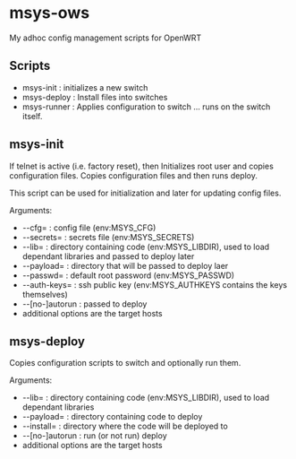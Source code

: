 # msys-ows

My adhoc config management scripts for OpenWRT

## Scripts

- msys-init : initializes a new switch
- msys-deploy : Install files into switches
- msys-runner : Applies configuration to switch ... runs on the switch
		itself.

## msys-init

If telnet is active (i.e. factory reset), then
  Initializes root user and copies configuration files.
Copies configuration files and then runs deploy.

This script can be used for initialization and later for
updating config files.

Arguments:

- --cfg=<file> : config file (env:MSYS_CFG)
- --secrets=<file> : secrets file (env:MSYS_SECRETS)
- --lib=<path> : directory containing code (env:MSYS_LIBDIR), used
    to load dependant libraries and passed to deploy later
- --payload=<path> : directory that will be passed to deploy laer
- --passwd=<random> : default root password (env:MSYS_PASSWD)
- --auth-keys=<file> : ssh public key (env:MSYS_AUTHKEYS contains
    the keys themselves)
- --[no-]autorun : passed to deploy
- additional options are the target hosts

## msys-deploy

Copies configuration scripts to switch and optionally run them.

Arguments:

- --lib=<path> : directory containing code (env:MSYS_LIBDIR), used
    to load dependant libraries
- --payload=<path> : directory containing code to deploy
- --install=<path> : directory where the code will be deployed to
- --[no-]autorun : run (or not run) deploy
- additional options are the target hosts


